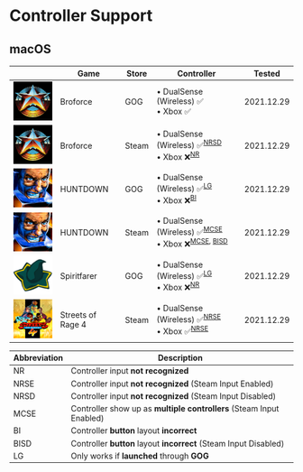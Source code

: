 # Controller Support

## macOS

|                                                                                        | Game              | Store | Controller                                                                                               | Tested     |
| -------------------------------------------------------------------------------------- | ----------------- | ----- | -------------------------------------------------------------------------------------------------------- | ---------- |
| <img src="Pictures/Broforce.png" alt="Broforce" style="zoom:25%;" />                   | Broforce          | GOG   | • DualSense (Wireless) ✅ <br/> • Xbox ✅                                                                | 2021.12.29 |
| <img src="Pictures/Broforce.png" alt="Broforce" style="zoom:25%;" />                   | Broforce          | Steam | • DualSense (Wireless) ✅<sup>[NRSD](#nrsd)</sup> <br/> • Xbox ❌<sup>[NR](#nr)</sup>                    | 2021.12.29 |
| <img src="Pictures/HUNTDOWN.png" alt="HUNTDOWN" style="zoom:25%;" />                   | HUNTDOWN          | GOG   | • DualSense (Wireless) ✅<sup>[LG](#lg)</sup> <br/> • Xbox ❌<sup>[BI](#bi)</sup>                        | 2021.12.29 |
| <img src="Pictures/HUNTDOWN.png" alt="HUNTDOWN" style="zoom:25%;" />                   | HUNTDOWN          | Steam | • DualSense (Wireless) ✅<sup>[MCSE](#mcse)</sup> <br/> • Xbox ❌<sup>[MCSE](#mcse), [BISD](#bisd)</sup> | 2021.12.29 |
| <img src="Pictures/Spiritfarer.png" alt="Spiritfarer" style="zoom:25%;" />             | Spiritfarer       | GOG   | • DualSense (Wireless) ✅<sup>[LG](#lg)</sup> <br/> • Xbox ❌<sup>[NR](#nr)                              | 2021.12.29 |
| <img src="Pictures/Streets of Rage 4.png" alt="Streets of Rage 4" style="zoom:25%;" /> | Streets of Rage 4 | Steam | • DualSense (Wireless) ✅<sup>[NRSE](#nrse)</sup> <br/> • Xbox ✅<sup>[NRSE](#nrse)</sup>                | 2021.12.29 |

| Abbreviation            | Description                                                          |
| ----------------------- | -------------------------------------------------------------------- |
| <a name="nr">NR</a>     | Controller input **not recognized**                                  |
| <a name="nrse">NRSE</a> | Controller input **not recognized** (Steam Input Enabled)            |
| <a name="nrsd">NRSD</a> | Controller input **not recognized** (Steam Input Disabled)           |
| <a name="mcse">MCSE</a> | Controller show up as **multiple controllers** (Steam Input Enabled) |
| <a name="bi">BI</a>     | Controller **button** layout **incorrect**                           |
| <a name="bisd">BISD</a> | Controller **button** layout **incorrect** (Steam Input Disabled)    |
| <a name="lg">LG</a>     | Only works if **launched** through **GOG**                           |
